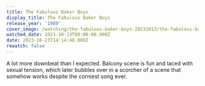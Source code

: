 ```yaml
---
title: The Fabulous Baker Boys
display_title: The Fabulous Baker Boys
release_year: '1989'
cover_image: /watching/the-fabulous-baker-boys-20231013/the-fabulous-baker-boys.jpg
watched_date: 2023-10-13T00:00:00.000Z
date: 2023-10-23T14:14:48.000Z
rewatch: false
---
```

A lot more downbeat than I expected. Balcony scene is fun and laced with sexual tension, which later bubbles over in a scorcher of a scene that somehow works despite the corniest song ever.
